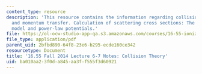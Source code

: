 ```yaml
---
content_type: resource
description: 'This resource contains the information regarding collision theory. Energy
  and momentum transfer. Calculation of scattering cross sections: The hard sphere
  model and power-law potentials.'
file: https://ol-ocw-studio-app-qa.s3.amazonaws.com/courses/16-55-ionized-gases-fall-2014/ba010aa23f0da845aa3ff555f3d60921_MIT16_55F14_Lecture6-7.pdf
file_type: application/pdf
parent_uid: 2bfbd890-64f8-23e6-b295-ecde160ce342
resourcetype: Document
title: '16.55 Fall 2014 Lecture 6-7 Notes: Collision Theory'
uid: ba010aa2-3f0d-a845-aa3f-f555f3d60921
---
```


